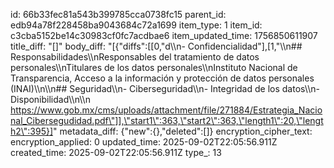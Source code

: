 id: 66b33fec81a543b399785cca0738fc15
parent_id: edb94a78f228458ba9043684c72a1699
item_type: 1
item_id: c3cba5152be14c30983cf0fc7acdbae6
item_updated_time: 1756850611907
title_diff: "[]"
body_diff: "[{\"diffs\":[[0,\"d\\\n- Confidencialidad\"],[1,\"\\\n## Responsabilidades\\\nResponsables del tratamiento de datos personales\\\nTitulares de los datos personales\\\nInstituto Nacional de Transparencia, Acceso a la información y protección de datos personales (INAI)\\\n\\\n## Seguridad\\\n- Ciberseguridad\\\n- Integridad de los datos\\\n- Disponibilidad\\\n\\\n  https://www.gob.mx/cms/uploads/attachment/file/271884/Estrategia_Nacional_Cibersegudidad.pdf\"]],\"start1\":363,\"start2\":363,\"length1\":20,\"length2\":395}]"
metadata_diff: {"new":{},"deleted":[]}
encryption_cipher_text: 
encryption_applied: 0
updated_time: 2025-09-02T22:05:56.911Z
created_time: 2025-09-02T22:05:56.911Z
type_: 13